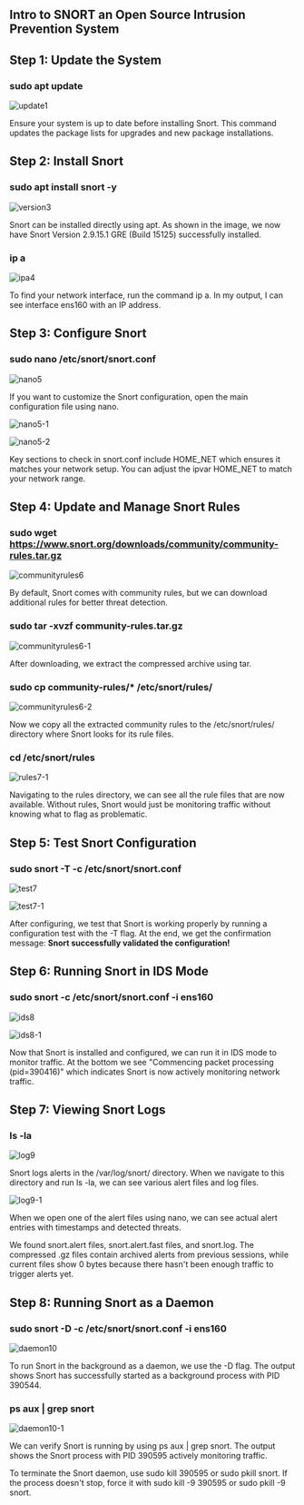 ## Intro to SNORT an Open Source Intrusion Prevention System 
## Step 1: Update the System

### sudo apt update

![update1](images/update1.png)

Ensure your system is up to date before installing Snort. This command updates the package lists for upgrades and new package installations.

## Step 2: Install Snort

### sudo apt install snort -y

![version3](images/version3.png)

Snort can be installed directly using apt. As shown in the image, we now have Snort Version 2.9.15.1 GRE (Build 15125) successfully installed.

### ip a

![ipa4](images/ipa4.png)

To find your network interface, run the command ip a. In my output, I can see interface ens160 with an IP address.

## Step 3: Configure Snort

### sudo nano /etc/snort/snort.conf

![nano5](images/nano5.png)

If you want to customize the Snort configuration, open the main configuration file using nano.

![nano5-1](images/nano5-1.png)

![nano5-2](images/nano5-2.png)

Key sections to check in snort.conf include HOME_NET which ensures it matches your network setup. You can adjust the ipvar HOME_NET to match your network range.

## Step 4: Update and Manage Snort Rules

### sudo wget https://www.snort.org/downloads/community/community-rules.tar.gz

![communityrules6](images/communityrules6.png)

By default, Snort comes with community rules, but we can download additional rules for better threat detection.

### sudo tar -xvzf community-rules.tar.gz

![communityrules6-1](images/communityrules6-1.png)

After downloading, we extract the compressed archive using tar.

### sudo cp community-rules/* /etc/snort/rules/

![communityrules6-2](images/communityrules6-2.png)

Now we copy all the extracted community rules to the /etc/snort/rules/ directory where Snort looks for its rule files.

### cd /etc/snort/rules

![rules7-1](images/rules7-1.png)

Navigating to the rules directory, we can see all the rule files that are now available. Without rules, Snort would just be monitoring traffic without knowing what to flag as problematic.

## Step 5: Test Snort Configuration

### sudo snort -T -c /etc/snort/snort.conf

![test7](images/test7.png)

![test7-1](images/test7-1.png)

After configuring, we test that Snort is working properly by running a configuration test with the -T flag. At the end, we get the confirmation message: **Snort successfully validated the configuration!**

## Step 6: Running Snort in IDS Mode

### sudo snort -c /etc/snort/snort.conf -i ens160

![ids8](images/ids8.png)

![ids8-1](images/ids8-1.png)

Now that Snort is installed and configured, we can run it in IDS mode to monitor traffic. At the bottom we see "Commencing packet processing (pid=390416)" which indicates Snort is now actively monitoring network traffic.

## Step 7: Viewing Snort Logs

### ls -la

![log9](images/log9.png)

Snort logs alerts in the /var/log/snort/ directory. When we navigate to this directory and run ls -la, we can see various alert files and log files.

![log9-1](images/log9-1.png)

When we open one of the alert files using nano, we can see actual alert entries with timestamps and detected threats.


We found snort.alert files, snort.alert.fast files, and snort.log. The compressed .gz files contain archived alerts from previous sessions, while current files show 0 bytes because there hasn't been enough traffic to trigger alerts yet.

## Step 8: Running Snort as a Daemon

### sudo snort -D -c /etc/snort/snort.conf -i ens160

![daemon10](images/daemon10.png)

To run Snort in the background as a daemon, we use the -D flag. The output shows Snort has successfully started as a background process with PID 390544.

### ps aux | grep snort

![daemon10-1](images/daemon10-1.png)

We can verify Snort is running by using ps aux | grep snort. The output shows the Snort process with PID 390595 actively monitoring traffic.

To terminate the Snort daemon, use sudo kill 390595 or sudo pkill snort. If the process doesn't stop, force it with sudo kill -9 390595 or sudo pkill -9 snort.
